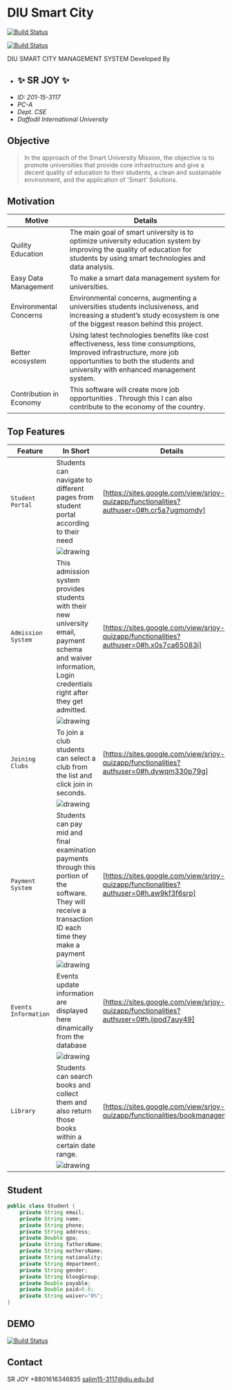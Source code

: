 # DIU Smart City

[![Build Status](https://i.ibb.co/T2zp3x2/embeddedimage-1.png)](https://sites.google.com/view/srjoy-quizapp/home)

[![Build Status](https://i.ibb.co/PmgmtFc/Screenshot-2022-06-22-at-2-16-22-PM.png)](https://sites.google.com/view/srjoy-quizapp/home)

DIU SMART CITY MANAGEMENT SYSTEM
Developed By
- ##  ✨  SR JOY  ✨    
- _ID: 201-15-3117_
- _PC-A_
- _Dept. CSE_
- _Daffodil International University_

## Objective

> In the approach of the Smart University Mission, the objective is to promote universities that provide core infrastructure and give a decent quality of education to their students, a clean and sustainable environment, and the application of 'Smart' Solutions.

## Motivation

| Motive | Details |
| ------ | ------ |
| Quility Education | The main goal of smart university is to optimize university education system by improving the quality of education for students by using smart technologies and data analysis. |
| Easy Data Management | To make a smart data management system for universities. |
| Environmental Concerns | Environmental concerns, augmenting a universities students inclusiveness, and increasing a student’s study ecosystem is one of the biggest reason behind this project. |
| Better ecosystem | Using latest technologies benefits like cost effectiveness, less time consumptions, Improved infrastructure, more job opportunities to both the students and university with enhanced management system. |
| Contribution in Economy | This software will create more job opportunities . Through this I can also contribute to the economy of the country. |

## Top Features
| Feature  |  In Short | Details |
| -------  | --------  | ------- |
| `Student Portal` | Students can navigate to different pages from student portal according to their need | [https://sites.google.com/view/srjoy-quizapp/functionalities?authuser=0#h.cr5a7ugmomdv] |
| |![drawing](https://i.ibb.co/VB9yxBh/Screenshot-1.png) |
| `Admission System` | This admission system provides students with their new university email, payment schema and waiver information, Login credentials right after they get admitted. | [https://sites.google.com/view/srjoy-quizapp/functionalities?authuser=0#h.x0s7ca65083i] |
| |![drawing](https://i.ibb.co/tZkPSbH/Screenshot-6.png) |
| `Joining Clubs` | To join a club students can select a club from the list and click join in seconds. | [https://sites.google.com/view/srjoy-quizapp/functionalities?authuser=0#h.dywqm330p79g] |
| |![drawing](https://i.ibb.co/xLnfGtv/Screenshot-2.png) |
| `Payment System` | Students can pay mid and final examination payments through this portion of the software. They will receive a transaction ID each time they make a payment | [https://sites.google.com/view/srjoy-quizapp/functionalities?authuser=0#h.aw9kf3f6srp] |
| |![drawing](https://i.ibb.co/WFZbd8g/Screenshot-4.png) |
| `Events Information` | Events update information are displayed here dinamically from the database | [https://sites.google.com/view/srjoy-quizapp/functionalities?authuser=0#h.ijpod7auy49] |
| |![drawing](https://i.ibb.co/R0XV3WH/Screenshot-5.png) |
| `Library` | Students can search books and collect them and also return those books within a certain date range. |[https://sites.google.com/view/srjoy-quizapp/functionalities/bookmanagement]|
| |![drawing](https://i.ibb.co/mXhNSKR/Screenshot-3.png) |




## Student

```java
public class Student {
    private String email;
    private String name;
    private String phone;
    private String address;
    private Double gpa;
    private String fathersName;
    private String mothersName;
    private String nationality;
    private String department;
    private String gender;
    private String bloogGroup;
    private Double payable;
    private Double paid=0.0;
    private String waiver="0%";
}
```



## DEMO
[![Build Status](https://i.ibb.co/PmgmtFc/Screenshot-2022-06-22-at-2-16-22-PM.png)](https://sites.google.com/view/srjoy-quizapp/demo)


## Contact
SR JOY
+8801616346835
salim15-3117@diu.edu.bd
